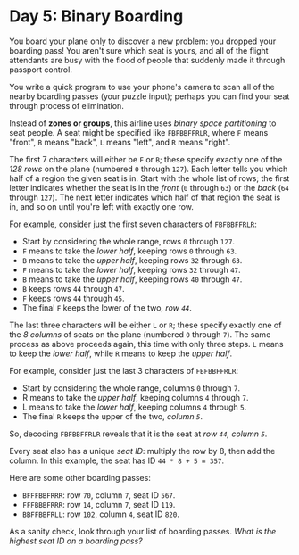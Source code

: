 # Day 5: Binary Boarding

You board your plane only to discover a new problem: you dropped your boarding
pass! You aren't sure which seat is yours, and all of the flight attendants are
busy with the flood of people that suddenly made it through passport control.

You write a quick program to use your phone's camera to scan all of the nearby
boarding passes (your puzzle input); perhaps you can find your seat through
process of elimination.

Instead of **zones or groups**, this airline uses *binary space partitioning* to
seat people. A seat might be specified like `FBFBBFFRLR`, where `F` means
"front", `B` means "back", `L` means "left", and `R` means "right".

The first 7 characters will either be `F` or `B`; these specify exactly one of
the *128 rows* on the plane (numbered `0` through `127`). Each letter tells you
which half of a region the given seat is in. Start with the whole list of rows;
the first letter indicates whether the seat is in the *front* (`0` through `63`)
or the *back* (`64` through `127`). The next letter indicates which half of that
region the seat is in, and so on until you're left with exactly one row.

For example, consider just the first seven characters of `FBFBBFFRLR`:

  * Start by considering the whole range, rows `0` through `127`.
  * `F` means to take the *lower half*, keeping rows `0` through `63`.
  * `B` means to take the *upper half*, keeping rows `32` through `63`.
  * `F` means to take the *lower half*, keeping rows `32` through `47`.
  * `B` means to take the *upper half*, keeping rows `40` through `47`.
  * `B` keeps rows `44` through `47`.
  * `F` keeps rows `44` through `45`.
  * The final `F` keeps the lower of the two, *row `44`*.

The last three characters will be either `L` or `R`; these specify exactly one
of the *8 columns* of seats on the plane (numbered `0` through `7`). The same
process as above proceeds again, this time with only three steps. `L` means to
keep the *lower half*, while `R` means to keep the *upper half*.

For example, consider just the last 3 characters of `FBFBBFFRLR`:

  * Start by considering the whole range, columns `0` through `7`.
  * R means to take the *upper half*, keeping columns `4` through `7`.
  * L means to take the *lower half*, keeping columns `4` through `5`.
  * The final `R` keeps the upper of the two, *column `5`*.

So, decoding `FBFBBFFRLR` reveals that it is the seat at *row `44`, column `5`*.

Every seat also has a unique *seat ID*: multiply the row by 8, then add the
column. In this example, the seat has ID `44 * 8 + 5 = 357`.

Here are some other boarding passes:

  * `BFFFBBFRRR`: row `70`, column `7`, seat ID `567`.
  * `FFFBBBFRRR`: row `14`, column `7`, seat ID `119`.
  * `BBFFBBFRLL`: row `102`, column `4`, seat ID `820`.

As a sanity check, look through your list of boarding passes. *What is the
highest seat ID on a boarding pass?*
